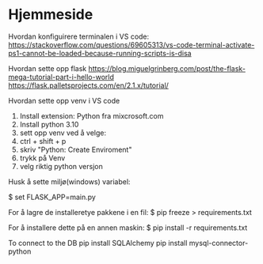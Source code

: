 # Hjemmeside

Hvordan konfiguirere terminalen i VS code:
https://stackoverflow.com/questions/69605313/vs-code-terminal-activate-ps1-cannot-be-loaded-because-running-scripts-is-disa

Hvordan sette opp flask
https://blog.miguelgrinberg.com/post/the-flask-mega-tutorial-part-i-hello-world
https://flask.palletsprojects.com/en/2.1.x/tutorial/



Hvordan sette opp venv i VS code
1. Install extension: Python fra mixcrosoft.com
2. Install python 3.10
3. sett opp venv ved å velge: 
4. ctrl + shift + p 
5. skriv "Python: Create Enviroment"
6. trykk på Venv 
7. velg riktig python versjon

Husk å sette miljø(windows) variabel: 

$ set FLASK_APP=main.py


For å lagre de installeretye pakkene i en fil:
$ pip freeze > requirements.txt 

For å installere dette på en annen maskin: 
$ pip install -r requirements.txt


To connect to the DB
pip install SQLAlchemy
pip install mysql-connector-python
